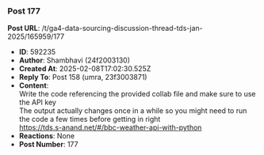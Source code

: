 ### Post 177
**Post URL**: /t/ga4-data-sourcing-discussion-thread-tds-jan-2025/165959/177
- **ID**: 592235
- **Author**: Shambhavi  (24f2003130)
- **Created At**: 2025-02-08T17:02:30.525Z
- **Reply To**: Post 158 (umra, 23f3003871)
- **Content**:  
  Write the code referencing the provided collab file and make sure to use the API key<br>
The output actually changes once in a while so you might need to run the code a few times before getting in right<br>
<a href="https://tds.s-anand.net/#/bbc-weather-api-with-python" class="onebox" target="_blank" rel="noopener nofollow ugc">https://tds.s-anand.net/#/bbc-weather-api-with-python</a>
- **Reactions**: None
- **Post Number**: 177

